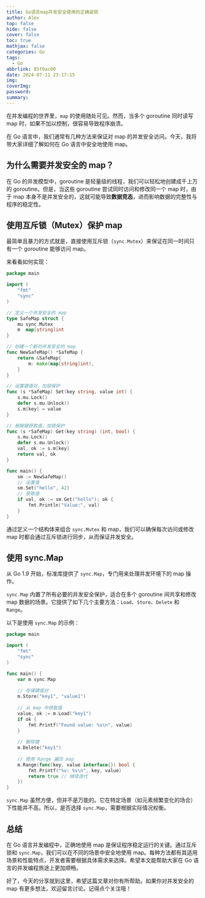```yaml
---
title: Go语言map并发安全使用的正确姿势
author: Alex
top: false
hide: false
cover: false
toc: true
mathjax: false
categories: Go
tags:
  - Go
abbrlink: 85f0ac00
date: 2024-07-11 23:17:15
img:
coverImg:
password:
summary:
---
```


在并发编程的世界里，`map` 的使用随处可见。然而，当多个 goroutine 同时读写 map 时，如果不加以控制，很容易导致程序崩溃。

在 Go 语言中，我们通常有几种方法来保证对 map 的并发安全访问。今天，我将带大家详细了解如何在 Go 语言中安全地使用 map。

## 为什么需要并发安全的 map？

在 Go 的并发模型中，goroutine 是轻量级的线程，我们可以轻松地创建成千上万的 goroutine。但是，当这些 goroutine 尝试同时访问和修改同一个 map 时，由于 map 本身不是并发安全的，这就可能导致**数据竞态**，进而影响数据的完整性与程序的稳定性。

## 使用互斥锁（Mutex）保护 map

最简单且暴力的方式就是，直接使用互斥锁（`sync.Mutex`）来保证在同一时间只有一个 goroutine 能够访问 map。

来看看如何实现：

```go
package main

import (
    "fmt"
    "sync"
)

// 定义一个并发安全的 map
type SafeMap struct {
    mu sync.Mutex
    m  map[string]int
}

// 创建一个新的并发安全的 map
func NewSafeMap() *SafeMap {
    return &SafeMap{
        m: make(map[string]int),
    }
}

// 设置键值对，加锁保护
func (s *SafeMap) Set(key string, value int) {
    s.mu.Lock()
    defer s.mu.Unlock()
    s.m[key] = value
}

// 根据键获取值，加锁保护
func (s *SafeMap) Get(key string) (int, bool) {
    s.mu.Lock()
    defer s.mu.Unlock()
    val, ok := s.m[key]
    return val, ok
}

func main() {
    sm := NewSafeMap()
    // 设置值
    sm.Set("hello", 42)
    // 获取值
    if val, ok := sm.Get("hello"); ok {
        fmt.Println("Value:", val)
    }
}
```

通过定义一个结构体来组合 `sync.Mutex` 和 map，我们可以确保每次访问或修改 map 时都会通过互斥锁进行同步，从而保证并发安全。

## 使用 sync.Map

从 Go 1.9 开始，标准库提供了 `sync.Map`，专门用来处理并发环境下的 map 操作。

`sync.Map` 内置了所有必要的并发安全保护，适合在多个 goroutine 间共享和修改 map 数据的场景。它提供了如下几个主要方法：`Load`、`Store`、`Delete` 和 `Range`。

以下是使用 `sync.Map` 的示例：

```go
package main

import (
    "fmt"
    "sync"
)

func main() {
    var m sync.Map
    
    // 存储键值对
    m.Store("key1", "value1")
    
    // 从 map 中获取值
    value, ok := m.Load("key1")
    if ok {
        fmt.Printf("Found value: %s\n", value)
    }
    
    // 删除键
    m.Delete("key1")
    
    // 使用 Range 遍历 map
    m.Range(func(key, value interface{}) bool {
        fmt.Printf("%v: %v\n", key, value)
        return true // 继续迭代
    })
}
```

`sync.Map` 虽然方便，但并不是万能的。它在特定场景（如元素频繁变化的场合）下性能并不高。所以，是否选择 `sync.Map`，需要根据实际情况权衡。

## 总结

在 Go 语言并发编程中，正确地使用 map 是保证程序稳定运行的关键。通过互斥锁和 `sync.Map`，我们可以在不同的场景中安全地使用 map。每种方法都有其适用场景和性能特点，开发者需要根据具体需求来选择。希望本文能帮助大家在 Go 语言的并发编程旅途上更加顺畅。

好了，今天的分享就到这里，希望这篇文章对你有所帮助。如果你对并发安全的 map 有更多想法，欢迎留言讨论。记得点个关注哦！

